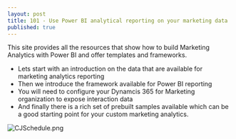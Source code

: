 ```yaml
---
layout: post
title: 101 - Use Power BI analytical reporting on your marketing data
published: true
---
```


This site provides all the resources that show how to build Marketing Analytics with Power BI and offer templates and frameworks.

- Lets start with an introduction on the data that are available for marketing analytics reporting
- Then we introduce the framework available for Power BI reporting 
- You will need to configure your Dynamcis 365 for Marketing organization to expose interaction data 
- And finally there is a rich set of prebuilt samples available which can be a good starting point for your custom marketing analytics.   

![CJSchedule.png]({{site.baseurl}}/_posts/Overview-Hero1.png)




